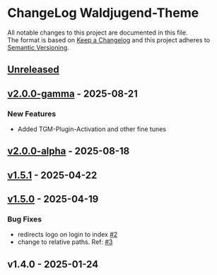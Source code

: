 # ChangeLog Waldjugend-Theme

All notable changes to this project are documented in this file. \
The format is based on [Keep a Changelog](https://keepachangelog.com) and this project adheres to [Semantic Versioning](https://semver.org).

<a name="unreleased"></a>
## [Unreleased]


<a name="v2.0.0-gamma"></a>
## [v2.0.0-gamma] - 2025-08-21
### New Features
- Added TGM-Plugin-Activation and other fine tunes


<a name="v2.0.0-alpha"></a>
## [v2.0.0-alpha] - 2025-08-18

<a name="v1.5.1"></a>
## [v1.5.1] - 2025-04-22

<a name="v1.5.0"></a>
## [v1.5.0] - 2025-04-19
### Bug Fixes
- redirects logo on login to index [#2](https://github.com/lwijshoff/waldjugend-theme/issues/2)
- change to relative paths. Ref: [#3](https://github.com/lwijshoff/waldjugend-theme/issues/3)


<a name="v1.4.0"></a>
## v1.4.0 - 2025-01-24

[Unreleased]: https://github.com/lwijshoff/waldjugend-theme/compare/v2.0.0-gamma...HEAD
[v2.0.0-gamma]: https://github.com/lwijshoff/waldjugend-theme/compare/v2.0.0-alpha...v2.0.0-gamma
[v2.0.0-alpha]: https://github.com/lwijshoff/waldjugend-theme/compare/v1.5.1...v2.0.0-alpha
[v1.5.1]: https://github.com/lwijshoff/waldjugend-theme/compare/v1.5.0...v1.5.1
[v1.5.0]: https://github.com/lwijshoff/waldjugend-theme/compare/v1.4.0...v1.5.0
